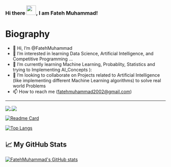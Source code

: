 ### Hi there <img src="https://raw.githubusercontent.com/MartinHeinz/MartinHeinz/master/wave.gif" width="30px">, I am Fateh Muhammad!

# Biography
- 👋 Hi, I’m @FatehMuhammad
- 👀 I’m interested in learning Data Science, Artificial Intelligence, and Competitive Programming ...
- 🌱 I’m currently learning Machine Learning, Probablity, Statistics and trying to Implementing AI_Concepts ):
- 💞️ I’m looking to collaborate on Projects related to Artificial Intelligence (like implementing different Machine Learning algorithms) to solve real world Problems
- 📫 How to reach me (fatehmuhammad2002@gmail.com)

<!---
FatehMuhammad/FatehMuhammad is a ✨ special ✨ repository because its `README.md` (this file) appears on your GitHub profile.
You can click the Preview link to take a look at your changes.
--->
 
---

<a href="https://github.com/FatehMuhammad/github-readme-stats">
  <img align="center" src="https://github-readme-stats.vercel.app/api/pin/?username=FatehMuhammad&repo=github-readme-stats" />
</a>
<a href="https://github.com/FatehMuhammad/convoychat">
  <img align="center" src="https://github-readme-stats.vercel.app/api/pin/?username=FatehMuhammad&repo=convoychat" />
</a>


[![Readme Card](https://github-readme-stats.vercel.app/api/pin/?username=FatehMuhammad&repo=github-readme-stats)](https://github.com/FatehMuhammad/github-readme-stats)

[![Top Langs](https://github-readme-stats.vercel.app/api/top-langs/?username=FatehMuhammad&layout=compact)](https://github.com/FatehMuhammad/github-readme-stats)

## &#x1f4c8; My GitHub Stats

[![FatehMuhammad's GitHub stats](https://github-readme-stats.vercel.app/api?username=FatehMuhammad&show_icons=true&theme=black)](https://github.com/FatehMuhammad/github-readme-stats)

